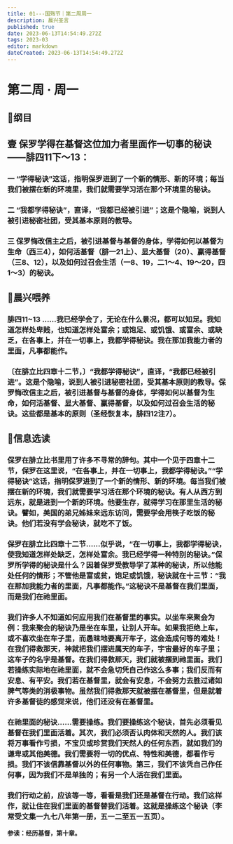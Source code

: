 ```yaml
---
title: 01---国殇节｜第二周周一
description: 晨兴圣言
published: true
date: 2023-06-13T14:54:49.272Z
tags: 2023-03
editor: markdown
dateCreated: 2023-06-13T14:54:49.272Z
---
```


# 第二周 · 周一
## 📖纲目

## 壹	保罗学得在基督这位加力者里面作一切事的秘诀——腓四11下～13：

### 一	“学得秘诀”这话，指明保罗进到了一个新的情形、新的环境；每当我们被摆在新的环境里，我们就需要学习活在那个环境里的秘诀。

### 二	“我都学得秘诀”，直译，“我都已经被引进”；这是个隐喻，说到人被引进秘密社团，受其基本原则的教导。

### 三	保罗悔改信主之后，被引进基督与基督的身体，学得如何以基督为生命（西三4），如何活基督（腓一21上）、显大基督（20）、赢得基督（三8、12），以及如何过召会生活（一8、19，二1～4、19～20，四1～3）的秘诀。

## 📖晨兴喂养

### 腓四11~13    ……我已经学会了，无论在什么景况，都可以知足。我知道怎样处卑贱，也知道怎样处富余；或饱足、或饥饿、或富余、或缺乏，在各事上，并在一切事上，我都学得秘诀。我在那加我能力者的里面，凡事都能作。

### 〔在腓立比四章十二节，〕“我都学得秘诀”，直译，“我都已经被引进”。这是个隐喻，说到人被引进秘密社团，受其基本原则的教导。保罗悔改信主之后，被引进基督与基督的身体，学得如何以基督为生命，如何活基督、显大基督、赢得基督，以及如何过召会生活的秘诀。这些都是基本的原则（圣经恢复本，腓四12注7）。

## 📖信息选读

### 保罗在腓立比书里用了许多不寻常的辞句。其中一个见于四章十二节，保罗在这里说，“在各事上，并在一切事上，我都学得秘诀。”“学得秘诀”这话，指明保罗进到了一个新的情形、新的环境。每当我们被摆在新的环境，我们就需要学习活在那个环境的秘诀。有人从西方到远东，就是进到一个新的环境。他要生存，就得学习在那里生活的秘诀。譬如，美国的弟兄姊妹来远东访问，需要学会用筷子吃饭的秘诀。他们若没有学会秘诀，就吃不了饭。

### 保罗在腓立比四章十二节……似乎说，“在一切事上，我都学得秘诀，使我知道怎样处缺乏，怎样处富余。我已经学得一种特别的秘诀。”保罗所学得的秘诀是什么？因着保罗受教导学了某种的秘诀，所以他能处任何的情形；不管他是富或贫，饱足或饥饿，秘诀就在十三节：“我在那加我能力者的里面，凡事都能作。”这秘诀不是基督在我们里面，而是我们在祂里面。

### 我们许多人不知道如何应用我们在基督里的事实。以坐车来聚会为例：我来聚会的秘诀乃是坐在车里，让别人开车。如果我拒绝上车，或不喜欢坐在车子里，而愚昧地要离开车子，这会造成何等的难处！在我们得救那天，神就把我们摆进属天的车子，宇宙最好的车子里；这车子的名字是基督。在我们得救那天，我们就被摆到祂里面。我们若操练实际地在祂里面，就不会急切凭自己作这么多事；我们反而有安息、有平安。我们若在基督里，就会有安息，不会努力去胜过诸如脾气等类的消极事物。虽然我们得救那天就被摆在基督里，但是就着许多基督徒的感觉来说，他们还没有在基督里。

### 在祂里面的秘诀……需要操练。我们要操练这个秘诀，首先必须看见基督在我们里面活着。其次，我们必须否认肉体和天然的人。我们该将万事看作亏损，不宝贝或珍赏我们天然人的任何东西，就如我们的谦卑或其他美德。我们需要将一切的优点、特性和美德，都看作亏损。我们不该信靠基督以外的任何事物。第三，我们不该凭自己作任何事，因为我们不是单独的；有另一个人活在我们里面。

### 我们行动之前，应该等一等，看看是我们还是基督在行动。我们这样作，就让住在我们里面的基督替我们活着。这就是操练这个秘诀（李常受文集一九七八年第一册，五一二至五一五页）。

**参读：经历基督，第十章。**
<!-- Google tag (gtag.js) -->
<script async src="https://www.googletagmanager.com/gtag/js?id=G-1P8709Z16T"></script>
<script>
  window.dataLayer = window.dataLayer || [];
  function gtag(){dataLayer.push(arguments);}
  gtag('js', new Date());

  gtag('config', 'G-1P8709Z16T');
</script>